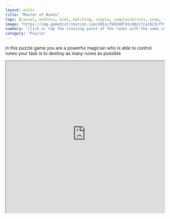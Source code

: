 ```yaml
---
layout: posts
title: "Master of Runes"
tags: [casual, endless, kids, matching, simple, simplecontrols, snow, tap, winter, free, online, games, oyna, game, free, games, play, play, games]
image: "https://img.gamedistribution.com/4951cf60100f43c082cfca1923cff933-512x384.jpeg"
summary: "click or tap the crossing point of the runes with the same colors destroy the runes until they reach the line below collect scores for the next level and improve your skills  free online games oyna game free games play play games"
category: "Puzzle"
---
```


in this puzzle game you are a powerful magician who is able to control runes your task is to destroy as many runes as possible

<iframe width="100%" height="480px;" src="https://html5.gamedistribution.com/4951cf60100f43c082cfca1923cff933/"></iframe>